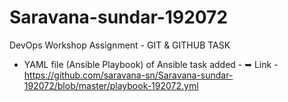 # Saravana-sundar-192072
DevOps Workshop Assignment - GIT &amp; GITHUB TASK


* YAML file (Ansible Playbook) of Ansible task added - 
    ➥ Link - https://github.com/saravana-sn/Saravana-sundar-192072/blob/master/playbook-192072.yml
